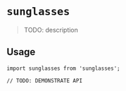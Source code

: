 # `sunglasses`

> TODO: description

## Usage

```
import sunglasses from 'sunglasses';

// TODO: DEMONSTRATE API
```

